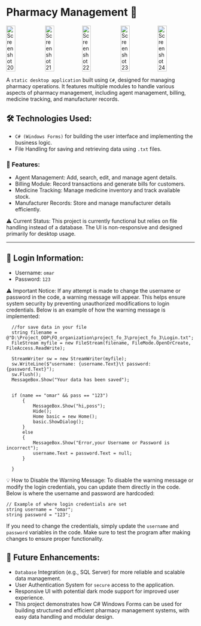 
# Pharmacy Management 💊

<div style="display: flex; justify-content: space-between;">
  <img src="https://github.com/user-attachments/assets/b700f8ec-2495-484c-88d9-d2da26b3f505" alt="Screenshot 20" style="width: 24%; margin-right: 1%;" />
  <img src="https://github.com/user-attachments/assets/52ff42ed-1b4c-4cb8-a3be-01614ae629d4" alt="Screenshot 21"style="width: 24%;" />
  <img src="https://github.com/user-attachments/assets/9eb103d5-9620-46f1-b9f6-8aeea7176326" alt="Screenshot 22"style="width: 24%; margin-right: 1%;" />
  <img src="https://github.com/user-attachments/assets/8dbc8b31-a1b3-479c-9064-d28185592d53" alt="Screenshot 23"style="width: 24%;" />
  <img src="https://github.com/user-attachments/assets/535e3863-a2f0-4084-ab48-2676be9b123d" alt="Screenshot 24"style="width: 24%;" />
</div>

A `static desktop application` built using `C#`, designed for managing pharmacy operations. It features
multiple modules to handle various aspects of pharmacy management, including agent
management, billing, medicine tracking, and manufacturer records.

## 🛠 Technologies Used:

- `C# (Windows Forms)` for building the user interface and implementing the business logic.
- File Handling for saving and retrieving data using `.txt` files.

### 📂 Features:

- Agent Management: Add, search, edit, and manage agent details.
- Billing Module: Record transactions and generate bills for customers.
- Medicine Tracking: Manage medicine inventory and track available stock.
- Manufacturer Records: Store and manage manufacturer details efficiently.
 
⚠ Current Status:
This project is currently functional but relies on file handling instead of a database. The UI is non-responsive and designed primarily for desktop usage.

---
## 🔑 Login Information:

- Username: `omar`
- Password: `123`

⚠ Important Notice:
If any attempt is made to change the username or password in the code, a warning message will appear.
This helps ensure system security by preventing unauthorized modifications to login credentials.
Below is an example of how the warning message is implemented:
```
  //for save data in your file
  string filename = @"D:\Project_OOP\FO_organization\project_fo_3\project_fo_3\Login.txt";
  FileStream myfile = new FileStream(filename, FileMode.OpenOrCreate, FileAccess.ReadWrite);

  StreamWriter sw = new StreamWriter(myfile);
  sw.WriteLine($"username: {username.Text}\t password:{password.Text}");
  sw.Flush();
  MessageBox.Show("Your data has been saved");


  if (name == "omar" && pass == "123")
      {
          MessageBox.Show("hi,poss");
          Hide();
          Home basic = new Home();
          basic.ShowDialog();
      }
      else
      {
          MessageBox.Show("Error,your Username or Password is incorrect");
          username.Text = password.Text = null;
      }

  }
```
💡 How to Disable the Warning Message:
To disable the warning message or modify the login credentials, you can update them directly in the code. Below is where the username and password are hardcoded:
```
// Example of where login credentials are set
string username = "omar";
string password = "123";
```
If you need to change the credentials, simply update the `username` and `password` variables in the code.
Make sure to test the program after making changes to ensure proper functionality.

## 🔄 Future Enhancements:

- `Database` Integration (e.g., SQL Server) for more reliable and scalable data management.
- User Authentication System for `secure` access to the application.
- Responsive UI with potential dark mode support for improved user experience.
- This project demonstrates how C# Windows Forms can be used for building structured and efficient pharmacy management systems, with easy data handling and modular design.
